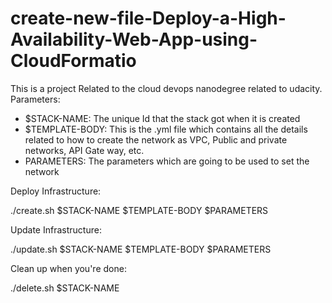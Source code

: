 # create-new-file-Deploy-a-High-Availability-Web-App-using-CloudFormatio
This is a project Related to the cloud devops nanodegree related to udacity.
Parameters:
  * $STACK-NAME: The unique Id that the stack got when it is created
  * $TEMPLATE-BODY: This is the .yml file which contains all the details related to how to create the network as VPC, Public and private networks, API Gate way, etc.
  * PARAMETERS: The parameters which are going to be used to set the network

Deploy Infrastructure:

./create.sh $STACK-NAME $TEMPLATE-BODY $PARAMETERS

Update Infrastructure:

./update.sh $STACK-NAME $TEMPLATE-BODY $PARAMETERS

Clean up when you're done:

./delete.sh $STACK-NAME

